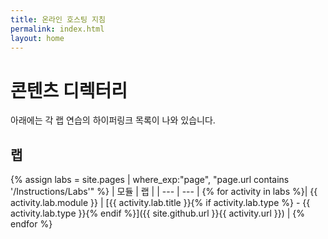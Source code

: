 ```yaml
---
title: 온라인 호스팅 지침
permalink: index.html
layout: home
---
```


# 콘텐츠 디렉터리

아래에는 각 랩 연습의 하이퍼링크 목록이 나와 있습니다.

## 랩

{% assign labs = site.pages | where_exp:"page", "page.url contains '/Instructions/Labs'" %}
| 모듈 | 랩 |
| --- | --- | 
{% for activity in labs  %}| {{ activity.lab.module }} | [{{ activity.lab.title }}{% if activity.lab.type %} - {{ activity.lab.type }}{% endif %}]({{ site.github.url }}{{ activity.url }}) |
{% endfor %}

<!---


## Demos

{% assign demos = site.pages | where_exp:"page", "page.url contains '/Instructions/Demos'" %}
| Module | Demo |
| --- | --- | 
{% for activity in demos  %}| {{ activity.demo.module }} | [{{ activity.demo.title }}]({{ site.github.url }}{{ activity.url }}) |
{% endfor %}

--->
